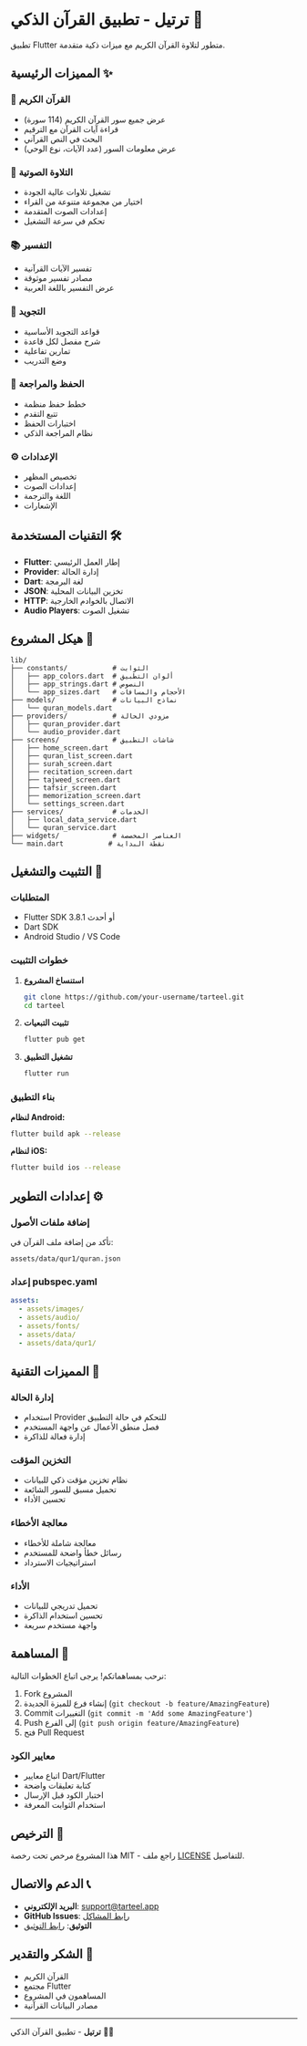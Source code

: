 # ترتيل - تطبيق القرآن الذكي 🕌

تطبيق Flutter متطور لتلاوة القرآن الكريم مع ميزات ذكية متقدمة.

## المميزات الرئيسية ✨

### 📖 القرآن الكريم
- عرض جميع سور القرآن الكريم (114 سورة)
- قراءة آيات القرآن مع الترقيم
- البحث في النص القرآني
- عرض معلومات السور (عدد الآيات، نوع الوحي)

### 🎵 التلاوة الصوتية
- تشغيل تلاوات عالية الجودة
- اختيار من مجموعة متنوعة من القراء
- إعدادات الصوت المتقدمة
- تحكم في سرعة التشغيل

### 📚 التفسير
- تفسير الآيات القرآنية
- مصادر تفسير موثوقة
- عرض التفسير باللغة العربية

### 🎯 التجويد
- قواعد التجويد الأساسية
- شرح مفصل لكل قاعدة
- تمارين تفاعلية
- وضع التدريب

### 🧠 الحفظ والمراجعة
- خطط حفظ منظمة
- تتبع التقدم
- اختبارات الحفظ
- نظام المراجعة الذكي

### ⚙️ الإعدادات
- تخصيص المظهر
- إعدادات الصوت
- اللغة والترجمة
- الإشعارات

## التقنيات المستخدمة 🛠️

- **Flutter**: إطار العمل الرئيسي
- **Provider**: إدارة الحالة
- **Dart**: لغة البرمجة
- **JSON**: تخزين البيانات المحلية
- **HTTP**: الاتصال بالخوادم الخارجية
- **Audio Players**: تشغيل الصوت

## هيكل المشروع 📁

```
lib/
├── constants/           # الثوابت
│   ├── app_colors.dart  # ألوان التطبيق
│   ├── app_strings.dart # النصوص
│   └── app_sizes.dart   # الأحجام والمسافات
├── models/              # نماذج البيانات
│   └── quran_models.dart
├── providers/           # مزودي الحالة
│   ├── quran_provider.dart
│   └── audio_provider.dart
├── screens/             # شاشات التطبيق
│   ├── home_screen.dart
│   ├── quran_list_screen.dart
│   ├── surah_screen.dart
│   ├── recitation_screen.dart
│   ├── tajweed_screen.dart
│   ├── tafsir_screen.dart
│   ├── memorization_screen.dart
│   └── settings_screen.dart
├── services/            # الخدمات
│   ├── local_data_service.dart
│   └── quran_service.dart
├── widgets/             # العناصر المخصصة
└── main.dart           # نقطة البداية
```

## التثبيت والتشغيل 🚀

### المتطلبات
- Flutter SDK 3.8.1 أو أحدث
- Dart SDK
- Android Studio / VS Code

### خطوات التثبيت

1. **استنساخ المشروع**
   ```bash
   git clone https://github.com/your-username/tarteel.git
   cd tarteel
   ```

2. **تثبيت التبعيات**
   ```bash
   flutter pub get
   ```

3. **تشغيل التطبيق**
   ```bash
   flutter run
   ```

### بناء التطبيق

**لنظام Android:**
```bash
flutter build apk --release
```

**لنظام iOS:**
```bash
flutter build ios --release
```

## إعدادات التطوير ⚙️

### إضافة ملفات الأصول
تأكد من إضافة ملف القرآن في:
```
assets/data/qur1/quran.json
```

### إعداد pubspec.yaml
```yaml
assets:
  - assets/images/
  - assets/audio/
  - assets/fonts/
  - assets/data/
  - assets/data/qur1/
```

## المميزات التقنية 🔧

### إدارة الحالة
- استخدام Provider للتحكم في حالة التطبيق
- فصل منطق الأعمال عن واجهة المستخدم
- إدارة فعالة للذاكرة

### التخزين المؤقت
- نظام تخزين مؤقت ذكي للبيانات
- تحميل مسبق للسور الشائعة
- تحسين الأداء

### معالجة الأخطاء
- معالجة شاملة للأخطاء
- رسائل خطأ واضحة للمستخدم
- استراتيجيات الاسترداد

### الأداء
- تحميل تدريجي للبيانات
- تحسين استخدام الذاكرة
- واجهة مستخدم سريعة

## المساهمة 🤝

نرحب بمساهماتكم! يرجى اتباع الخطوات التالية:

1. Fork المشروع
2. إنشاء فرع للميزة الجديدة (`git checkout -b feature/AmazingFeature`)
3. Commit التغييرات (`git commit -m 'Add some AmazingFeature'`)
4. Push إلى الفرع (`git push origin feature/AmazingFeature`)
5. فتح Pull Request

### معايير الكود
- اتباع معايير Dart/Flutter
- كتابة تعليقات واضحة
- اختبار الكود قبل الإرسال
- استخدام الثوابت المعرفة

## الترخيص 📄

هذا المشروع مرخص تحت رخصة MIT - راجع ملف [LICENSE](LICENSE) للتفاصيل.

## الدعم والاتصال 📞

- **البريد الإلكتروني**: support@tarteel.app
- **GitHub Issues**: [رابط المشاكل](https://github.com/your-username/tarteel/issues)
- **التوثيق**: [رابط التوثيق](https://docs.tarteel.app)

## الشكر والتقدير 🙏

- القرآن الكريم
- مجتمع Flutter
- المساهمون في المشروع
- مصادر البيانات القرآنية

---

**ترتيل** - تطبيق القرآن الذكي 🕌✨
